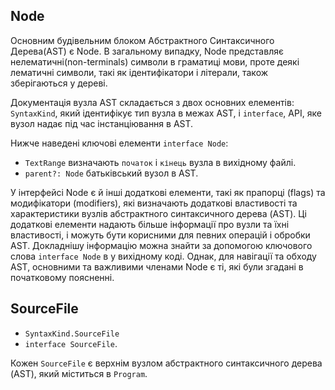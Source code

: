 ## Node
Основним будівельним блоком Абстрактного Синтаксичного Дерева(AST) є Node. В загальному випадку, Node представляє нелематичні(non-terminals) символи в граматиці мови, проте деякі лематичні символи, такі як ідентифікатори і літерали, також зберігаються у дереві.

Документація вузла AST складається з двох основних елементів: `SyntaxKind`, який ідентифікує тип вузла в межах AST, і `interface`, API, яке вузол надає під час інстанціювання в AST.

Нижче наведені ключові елементи `interface Node`:
* `TextRange` визначають `початок` і `кінець` вузла в вихідному файлі.
* `parent?: Node` батьківський вузол в AST.

У інтерфейсі Node є й інші додаткові елементи, такі як прапорці (flags) та модифікатори (modifiers), які визначають додаткові властивості та характеристики вузлів абстрактного синтаксичного дерева (AST). Ці додаткові елементи надають більше інформації про вузли та їхні властивості, і можуть бути корисними для певних операцій і обробки AST. Докладнішу інформацію можна знайти за допомогою ключового слова `interface Node` в у вихідному коді. Однак, для навігації та обходу AST, основними та важливими членами Node є ті, які були згадані в початковому поясненні.

## SourceFile

* `SyntaxKind.SourceFile`
* `interface SourceFile`.

Кожен `SourceFile` є верхнім вузлом абстрактного синтаксичного дерева (AST), який міститься в `Program`.
